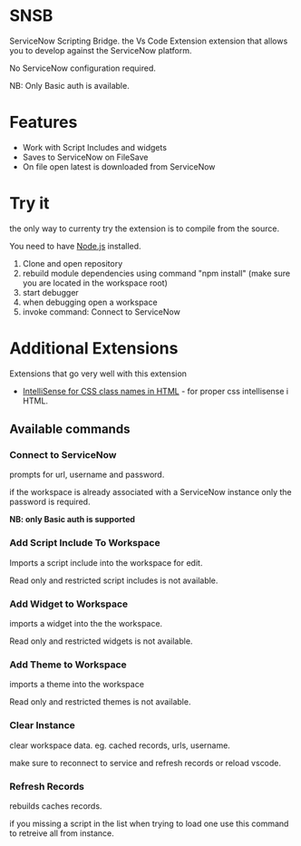 # SNSB
ServiceNow Scripting Bridge.
the Vs Code Extension extension that allows you to develop against the ServiceNow platform.

No ServiceNow configuration required.

NB: Only Basic auth is available. 



# Features

* Work with Script Includes and widgets
* Saves to ServiceNow on FileSave
* On file open latest is downloaded from ServiceNow


# Try it
the only way to currenty try the extension is to compile from the source.

You need to have [Node.js](https://nodejs.org/en/) installed.


1. Clone and open repository
2. rebuild module dependencies using command "npm install" (make sure you are located in the workspace root)
3. start debugger
4. when debugging open a workspace
5. invoke command: Connect to ServiceNow

# Additional Extensions
Extensions that go very well with this extension

* [IntelliSense for CSS class names in HTML](https://marketplace.visualstudio.com/items?itemName=Zignd.html-css-class-completion) - for proper css intellisense i HTML. 


## Available commands
### Connect to ServiceNow
prompts for url, username and password.

if the workspace is already associated with a ServiceNow instance only the password is required.

**NB: only Basic auth is supported**

### Add Script Include To Workspace
Imports a script include into the workspace for edit.

Read only and restricted script includes is not available.

### Add Widget to Workspace
imports a widget into the the workspace.

Read only and restricted widgets is not available.

### Add Theme to Workspace
imports a theme into the workspace

Read only and restricted themes is not available.

### Clear Instance
clear workspace data. eg. cached records, urls, username.

make sure to reconnect to service and refresh records or reload vscode.

### Refresh Records
rebuilds caches records. 

if you missing a script in the list when trying to load one use this command to retreive all from instance.
